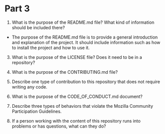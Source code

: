 # Part 3

1. What is the purpose of the README.md file? What kind of information should be included there?
* The purpose of the README.md file is to provide a general introduction and explanation of the project. It should include information such as how to install the project and how to use it. 

3. What is the purpose of the LICENSE file? Does it need to be in a repository?

5. What is the purpose of the CONTRIBUTING.md file?

7. Describe one type of contribution to this repository that does not require writing any code.

9. What is the purpose of the CODE_OF_CONDUCT.md document?

11. Describe three types of behaviors that violate the Mozilla Community Participation Guidelines.

13. If a person working with the content of this repository runs into problems or has questions, what can they do?

